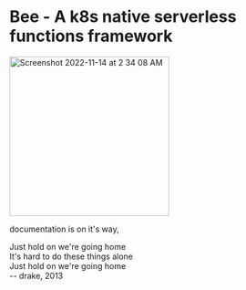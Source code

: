 # Bee - A k8s native serverless functions framework

<img width="280" alt="Screenshot 2022-11-14 at 2 34 08 AM" src="https://user-images.githubusercontent.com/49859828/201544484-888015ab-255f-4768-80fb-5a3270011748.png">

documentation is on it's way, 

Just hold on we're going home\
It's hard to do these things alone\
Just hold on we're going home\
-- drake, 2013
